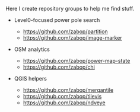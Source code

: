 <!--
**zabop/zabop** is a ✨ _special_ ✨ repository because its `README.md` (this file) appears on your GitHub profile.

Here are some ideas to get you started:

- 🔭 I’m currently working on ...
- 🌱 I’m currently learning ...
- 👯 I’m looking to collaborate on ...
- 🤔 I’m looking for help with ...
- 💬 Ask me about ...
- 📫 How to reach me: ...
- 😄 Pronouns: ...
- ⚡ Fun fact: ...
-->

Here I create repository groups to help me find stuff.

- Level0-focused power pole search
	- https://github.com/zabop/partition
	- https://github.com/zabop/image-marker

- OSM analytics
	- https://github.com/zabop/power-map-state
	- https://github.com/zabop/chi

- QGIS helpers
	- https://github.com/zabop/merqantile
	- https://github.com/zabop/tilevis
	- https://github.com/zabop/ndveye
